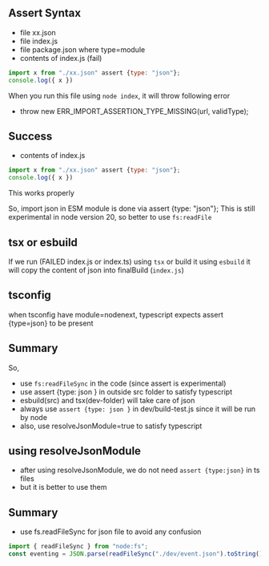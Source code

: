 ## Assert Syntax
- file xx.json
- file index.js
- file package.json where type=module
- contents of index.js (fail)
```js
import x from "./xx.json" assert {type: "json"};
console.log({ x })
```
When you run this file using `node index`, it will throw following error
- throw new ERR_IMPORT_ASSERTION_TYPE_MISSING(url, validType);

## Success
- contents of index.js
```js
import x from "./xx.json" assert {type: "json"};
console.log({ x })
```
This works properly

So, import json in ESM module is done via assert {type: "json"};
This is still experimental in node version 20, so better to use `fs:readFile`

## tsx or esbuild
If we run (FAILED index.js or index.ts) using `tsx` or build it using `esbuild`
it will copy the content of json into finalBuild (`index.js`)

## tsconfig
when tsconfig have module=nodenext, typescript expects assert {type=json} to be present

## Summary
So, 
- use `fs:readFileSync` in the code (since assert is experimental)
- use assert {type: json } in outside src folder to satisfy typescript
- esbuild(src) and tsx(dev-folder) will take care of json
- always use `assert {type: json }` in dev/build-test.js since it will be run by node
- also, use resolveJsonModule=true to satisfy typescript

## using resolveJsonModule
- after using resolveJsonModule, we do not need `assert {type:json}` in ts files
- but it is better to use them

## Summary
- use fs.readFileSync for json file to avoid any confusion
```js
import { readFileSync } from "node:fs";
const eventing = JSON.parse(readFileSync("./dev/event.json").toString());
```